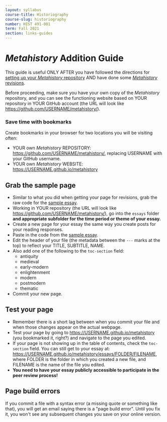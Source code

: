 ```yaml
---
layout: syllabus
course-title: Historiography
course-slug: historiography
number: HIST 491-001
term: Fall 2021
section: links-guides
---
```


# _Metahistory_ Addition Guide

This guide is useful ONLY AFTER you have followed the directions for [setting up your _Metahistory_ repository](metahistory-setup) AND have done some [_Metahistory_ revisions](metahistory-revisions).

Before proceeding, make sure you have your own copy of the _Metahistory_ repository, and you can see the functioning website based on YOUR repository in YOUR GitHub account (the URL will look like https://github.com/USERNAME/metahistory/).

### Save time with bookmarks
Create bookmarks in your browser for two locations you will be visiting often:
- YOUR own _Metahistory_ REPOSITORY: https://github.com/USERNAME/metahistory/, replacing USERNAME with your GitHub username.
- YOUR own _Metahistory_ WEBSITE: https://USERNAME.github.io/metahistory

## Grab the sample page
- Similar to what you did when getting your page for revisions, grab the raw code for the [sample essay](https://github.com/unm-historiography/2021-fall/blob/main/metahistory-sample.md).
- Working in YOUR repository (the URL will look like https://github.com/USERNAME/metahistory/), go into the `essays` folder **and appropriate subfolder for the time period or theme of your essay.**
- Create a new page for your essay the same way you create posts for your reading responses.
- Paste in the code from the [sample essay](https://github.com/unm-historiography/2021-fall/blob/main/metahistory-sample.md).
- Edit the header of your file (the metadata between the `---` marks at the top) to reflect your TITLE, SUBTITLE, NAME.
- Also add one of the following to the `toc-section` field:
  - antiquity
  - medieval
  - early-modern
  - enlightenment
  - modern
  - postmodern
  - thematic
- Commit your new page.


## Test your page
- Remember there is a short lag between when you commit your file and when those changes appear on the actual webpage.
- Test your page by going to https://USERNAME.github.io/metahistory (you bookmarked it, right?) and navigate to the page you edited.
- If your page is not showing up in the table of contents, check the `toc-section` field. You can still get to your essay at: https://USERNAME.github.io/metahistory/essays/FOLDER/FILENAME, where FOLDER is the folder in which you created a new file, and FILENAME is the name of the file you edited.
- **You need to have your essay publicly accessible to participate in the peer review process!**


## Page build errors
If you commit a file with a syntax error (a missing quote or something like that), you will get an email saying there is a "page build error". Until you fix it, you won't see any subsequent changes you save on your online version.
